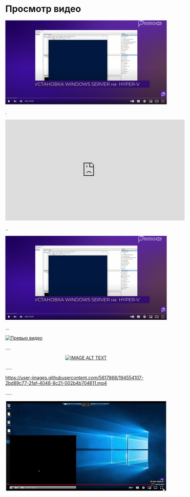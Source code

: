 # Просмотр видео

[![](<../../../.gitbook/assets/test-pic.png>)](https://youtu.be/IAIRmChw65k?si=EGuQeE-o9Cn21OF8?t=5s "")

.

<iframe width="560" height="315" src="https://www.youtube.com/embed/IAIRmChw65k?si=EGuQeE-o9Cn21OF8" frameborder="0" allow="accelerometer; autoplay; clipboard-write; encrypted-media; gyroscope; picture-in-picture" allowfullscreen></iframe>

..

![](<../../../.gitbook/assets/test-pic.png>)


...

[![Превью видео](https://img.youtube.com/vi/IAIRmChw65k/0.jpg)](https://www.youtube.com/watch?v=IAIRmChw65k)

....

<div align="center">
  <a href="https://www.youtube.com/watch?v=IAIRmChw65k"><img src="https://img.youtube.com/vi/IAIRmChw65k/0.jpg" alt="IMAGE ALT TEXT"></a>
</div>

.....

https://user-images.githubusercontent.com/5617868/194554107-2bd89c77-2faf-4048-8c21-002b4b704611.mp4


.....

<a href="https://www.youtube.com/watch?v=IAIRmChw65k"><img src="https://raw.githubusercontent.com/PrimoRPA/Docs.Rus/main/.gitbook/assets/video_preview/test_gif.gif" width="850" title="hover text"></a>
